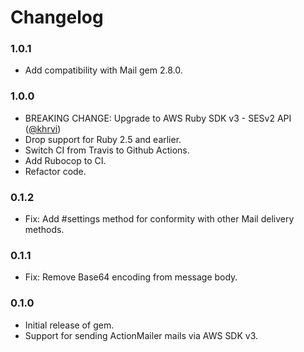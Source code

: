 # Changelog

### 1.0.1

- Add compatibility with Mail gem 2.8.0.

### 1.0.0

- BREAKING CHANGE: Upgrade to AWS Ruby SDK v3 - SESv2 API ([@khrvi](https://github.com/khrvi))
- Drop support for Ruby 2.5 and earlier.
- Switch CI from Travis to Github Actions.
- Add Rubocop to CI.
- Refactor code.

### 0.1.2

- Fix: Add #settings method for conformity with other Mail delivery methods.

### 0.1.1

- Fix: Remove Base64 encoding from message body.

### 0.1.0

- Initial release of gem.
- Support for sending ActionMailer mails via AWS SDK v3.
